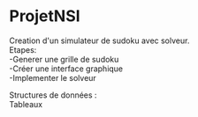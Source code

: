 # ProjetNSI

Creation d'un simulateur de sudoku avec solveur.  
Etapes:  
-Generer une grille de sudoku  
-Créer une interface graphique  
-Implementer le solveur  

Structures de données :  
Tableaux  


